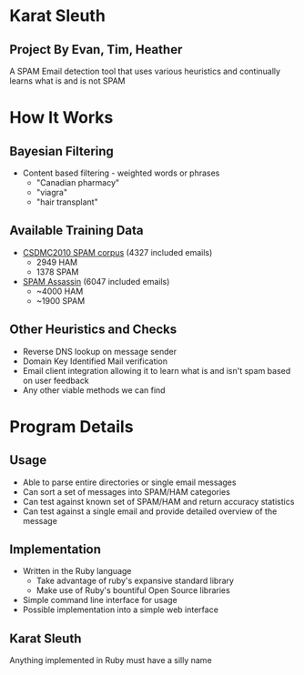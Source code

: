 # Karat Sleuth
## Project By Evan, Tim, Heather


A SPAM Email detection tool that uses various heuristics and continually learns
what is and is not SPAM


# How It Works


## Bayesian Filtering

 * Content based filtering - weighted words or phrases
   * "Canadian pharmacy"
   * "viagra"
   * "hair transplant"


## Available Training Data

* [CSDMC2010 SPAM corpus](http://csmining.org/index.php/spam-email-datasets-.html) (4327 included emails)
  * 2949 HAM
  * 1378 SPAM
* [SPAM Assassin](http://spamassassin.apache.org/publiccorpus/) (6047 included emails)
  * ~4000 HAM
  * ~1900 SPAM


## Other Heuristics and Checks

 * Reverse DNS lookup on message sender
 * Domain Key Identified Mail verification
 * Email client integration allowing it to learn what is and isn't spam based on
   user feedback
 * Any other viable methods we can find


# Program Details


## Usage

 * Able to parse entire directories or single email messages
 * Can sort a set of messages into SPAM/HAM categories
 * Can test against known set of SPAM/HAM and return accuracy statistics
 * Can test against a single email and provide detailed overview of the message


## Implementation

 * Written in the Ruby language
   * Take advantage of ruby's expansive standard library
   * Make use of Ruby's bountiful Open Source libraries
 * Simple command line interface for usage
 * Possible implementation into a simple web interface


## Karat Sleuth
Anything implemented in Ruby must have a silly name  
